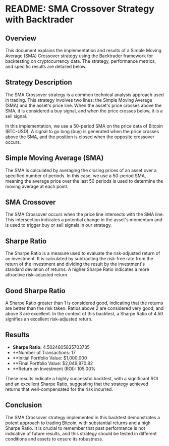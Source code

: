 # README: SMA Crossover Strategy with Backtrader

## Overview
This document explains the implementation and results of a Simple Moving Average (SMA) Crossover strategy using the Backtrader framework for backtesting on cryptocurrency data. The strategy, performance metrics, and specific results are detailed below.

## Strategy Description
The SMA Crossover strategy is a common technical analysis approach used in trading. This strategy involves two lines: the Simple Moving Average (SMA) and the asset's price line. When the asset's price crosses above the SMA, it is considered a buy signal, and when the price crosses below, it is a sell signal.

In this implementation, we use a 50-period SMA on the price data of Bitcoin (BTC-USD). A signal to go long (buy) is generated when the price crosses above the SMA, and the position is closed when the opposite crossover occurs.

## Simple Moving Average (SMA)
The SMA is calculated by averaging the closing prices of an asset over a specified number of periods. In this case, we use a 50-period SMA, meaning the average price over the last 50 periods is used to determine the moving average at each point.

## SMA Crossover
The SMA Crossover occurs when the price line intersects with the SMA line. This intersection indicates a potential change in the asset's momentum and is used to trigger buy or sell signals in our strategy.

## Sharpe Ratio
The Sharpe Ratio is a measure used to evaluate the risk-adjusted return of an investment. It is calculated by subtracting the risk-free rate from the return of the investment and dividing the result by the investment's standard deviation of returns. A higher Sharpe Ratio indicates a more attractive risk-adjusted return.

## Good Sharpe Ratio
A Sharpe Ratio greater than 1 is considered good, indicating that the returns are better than the risk taken. Ratios above 2 are considered very good, and above 3 are excellent. In the context of this backtest, a Sharpe Ratio of 4.50 signifies an excellent risk-adjusted return.

## Results
- **Sharpe Ratio:** 4.5024605835703735
- **Number of Transactions: 17
- **Initial Portfolio Value: $1,000,000
- **Final Portfolio Value: $2,049,970.82
- **Return on Investment (ROI): 105.00%

These results indicate a highly successful backtest, with a significant ROI and an excellent Sharpe Ratio, suggesting that the strategy achieved returns that well-compensated for the risk incurred.

## Conclusion
The SMA Crossover strategy implemented in this backtest demonstrates a potent approach to trading Bitcoin, with substantial returns and a high Sharpe Ratio. It is crucial to remember that past performance is not indicative of future results, and this strategy should be tested in different conditions and assets to ensure its robustness.
